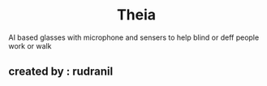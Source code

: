 ### <h1 align ='center'>Theia</h1>

<p> AI based glasses with microphone and sensers to help blind or deff
people work or walk</p>

## <h2>created by : rudranil</h2>
